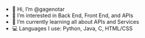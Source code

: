 - 👋 Hi, I’m @gagenotar
- 👀 I’m interested in Back End, Front End, and APIs
- 🌱 I’m currently learning all about APIs and Services
- 💻 Languages I use: Python, Java, C, HTML/CSS

<!---
gagenotar/gagenotar is a ✨ special ✨ repository because its `README.md` (this file) appears on your GitHub profile.
You can click the Preview link to take a look at your changes.
--->
